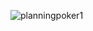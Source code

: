 ![planningpoker1](https://user-images.githubusercontent.com/33839706/210060143-f5d0d1a2-f7ae-4254-bf93-7560ae54c8e0.jpg)





